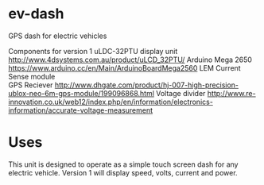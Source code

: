 # ev-dash
GPS dash for electric vehicles

Components for version 1
uLDC-32PTU display unit   http://www.4dsystems.com.au/product/uLCD_32PTU/
Arduino Mega 2650         https://www.arduino.cc/en/Main/ArduinoBoardMega2560
LEM Current Sense module  
GPS Reciever              http://www.dhgate.com/product/hj-007-high-precision-ublox-neo-6m-gps-module/199096868.html
Voltage divider           http://www.re-innovation.co.uk/web12/index.php/en/information/electronics-information/accurate-voltage-measurement


# Uses
This unit is designed to operate as a simple touch screen dash for any electric vehicle.
Version 1 will display speed, volts, current and power.  
